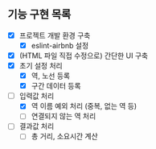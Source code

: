 ## 기능 구현 목록
- [x] 프로젝트 개발 환경 구축
  - [x] eslint-airbnb 설정
- [x] (HTML 파일 직접 수정으로) 간단한 UI 구축
- [x] 초기 설정 처리
  - [x] 역, 노선 등록
  - [x] 구간 데이터 등록
- [ ] 입력값 처리
  - [x] 역 이름 예외 처리 (중복, 없는 역 등)
  - [ ] 연결되지 않는 역 처리
- [ ] 결과값 처리
  - [ ] 총 거리, 소요시간 계산